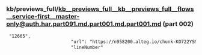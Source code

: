 ### kb/previews_full/kb__previews_full__kb__previews_full__flows__service-first__master-only@auth.har.part091.md.part001.md.part001.md (part 002)

```md
 "12665",
                        "url": "https://n958200.alteg.io/chunk-KO722YSM.js",
                        "lineNumber"
```

```
